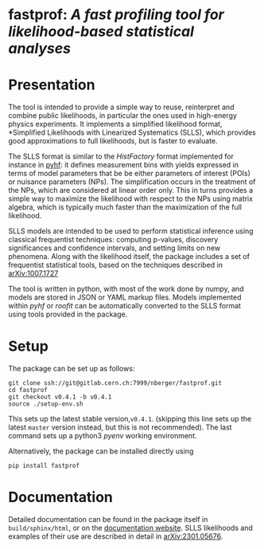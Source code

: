 # fastprof: *A fast profiling tool for likelihood-based statistical analyses*

Presentation
============

The tool is intended to provide a simple way to reuse, reinterpret and combine public likelihoods, in particular the ones used in
high-energy physics experiments. It implements a simplified likelihood format, *Simplified Likelihoods with Linearized Systematics (SLLS), which provides good approximations to full likelihoods, but is faster to evaluate.

The SLLS format is similar to the *HistFactory* format implemented for instance in [pyhf](https://github.com/scikit-hep/pyhf): it defines measurement bins with yields expressed in terms of model parameters that be be either parameters of interest (POIs) or nuisance parameters (NPs). The simplification occurs in the treatment of the NPs, which are considered at linear order only. This in turns provides a simple way to maximize the likelihood with respect to the NPs using matrix algebra, which is typically much faster than the maximization of the full likelihood.

SLLS models are intended to be used to perform statistical inference using classical frequentist techniques: computing p-values, discovery significances and confidence intervals, and setting limits on new phenomena. Along with the likelihood itself, the package includes a set of frequentist statistical tools, based on the techniques described in [arXiv:1007.1727](https://arxiv.org/abs/1007.1727)

The tool is written in python, with most of the work done by numpy, and models are stored in JSON or YAML markup files. Models implemented within *pyhf* or *roofit* can be automatically converted to the SLLS format using tools provided in the package.


Setup
=====

The package can be set up as follows:
```
git clone ssh://git@gitlab.cern.ch:7999/nberger/fastprof.git
cd fastprof
git checkout v0.4.1 -b v0.4.1
source ./setup-env.sh
````

This sets up the latest stable version,`v0.4.1`. (skipping this line sets up the latest `master` version instead, but this is not recommended).
The last command sets up a python3 *pyenv* working environment.

Alternatively, the package can be installed directly using
```
pip install fastprof
```


Documentation
=============

Detailed documentation can be found in the package itself in `build/sphinx/html`, or on the [documentation website](https://fastprof.web.cern.ch).
SLLS likelihoods and examples of their use are described in detail in [arXiv:2301.05676](https://arxiv.org/abs/2301.05676).

